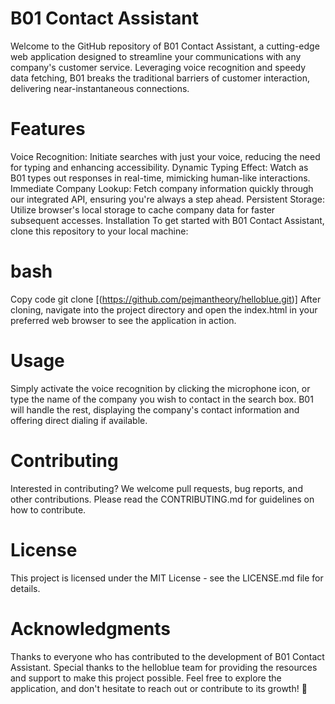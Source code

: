 
# B01 Contact Assistant
Welcome to the GitHub repository of B01 Contact Assistant, a cutting-edge web application designed to streamline your communications with any company's customer service. Leveraging voice recognition and speedy data fetching, B01 breaks the traditional barriers of customer interaction, delivering near-instantaneous connections.

# Features
Voice Recognition: Initiate searches with just your voice, reducing the need for typing and enhancing accessibility.
Dynamic Typing Effect: Watch as B01 types out responses in real-time, mimicking human-like interactions.
Immediate Company Lookup: Fetch company information quickly through our integrated API, ensuring you're always a step ahead.
Persistent Storage: Utilize browser's local storage to cache company data for faster subsequent accesses.
Installation
To get started with B01 Contact Assistant, clone this repository to your local machine:

# bash
Copy code
git clone [(https://github.com/pejmantheory/helloblue.git)]
After cloning, navigate into the project directory and open the index.html in your preferred web browser to see the application in action.

# Usage
Simply activate the voice recognition by clicking the microphone icon, or type the name of the company you wish to contact in the search box. B01 will handle the rest, displaying the company's contact information and offering direct dialing if available.

# Contributing
Interested in contributing? We welcome pull requests, bug reports, and other contributions. Please read the CONTRIBUTING.md for guidelines on how to contribute.

# License
This project is licensed under the MIT License - see the LICENSE.md file for details.

# Acknowledgments
Thanks to everyone who has contributed to the development of B01 Contact Assistant.
Special thanks to the helloblue team for providing the resources and support to make this project possible.
Feel free to explore the application, and don't hesitate to reach out or contribute to its growth! 🚀
